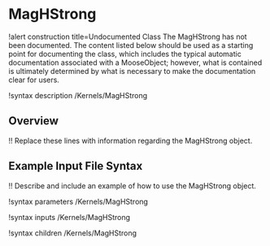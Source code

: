 # MagHStrong

!alert construction title=Undocumented Class
The MagHStrong has not been documented. The content listed below should be used as a starting point for
documenting the class, which includes the typical automatic documentation associated with a
MooseObject; however, what is contained is ultimately determined by what is necessary to make the
documentation clear for users.

!syntax description /Kernels/MagHStrong

## Overview

!! Replace these lines with information regarding the MagHStrong object.

## Example Input File Syntax

!! Describe and include an example of how to use the MagHStrong object.

!syntax parameters /Kernels/MagHStrong

!syntax inputs /Kernels/MagHStrong

!syntax children /Kernels/MagHStrong
